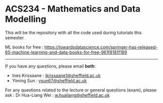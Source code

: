 # ACS234 - Mathematics and Data Modelling 


This will be the repository with all the code used during tutorials this semester.





 ML  books for free : 
 https://towardsdatascience.com/springer-has-released-65-machine-learning-and-data-books-for-free-961f8181f189
 
 ------------------------------------------------------------------------------------------------------------------------------------------
If you have any questions, please email **both**:
- Ines Krissaane : ikrissaane1@sheffield.ac.uk
- Yiming Sun : ysun67@sheffield.ac.uk

For any questions related to the lecture or general questions (exam), please ask :
Dr Hua-Liang Wei : w.hualiang@sheffield.ac.uk
